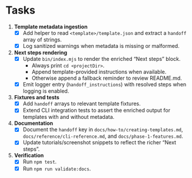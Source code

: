# Tasks

1. **Template metadata ingestion**
   - [x] Add helper to read `<template>/template.json` and extract a `handoff` array of strings.
   - [x] Log sanitized warnings when metadata is missing or malformed.

2. **Next steps rendering**
   - [x] Update `bin/index.mjs` to render the enriched “Next steps” block.
     - Always print `cd <projectDir>`.
     - Append template-provided instructions when available.
     - Otherwise append a fallback reminder to review README.md.
   - [x] Emit logger entry (`handoff_instructions`) with resolved steps when logging is enabled.

3. **Fixtures and tests**
   - [x] Add `handoff` arrays to relevant template fixtures.
   - [x] Extend CLI integration tests to assert the enriched output for templates with and without metadata.

4. **Documentation**
   - [x] Document the `handoff` key in `docs/how-to/creating-templates.md`, `docs/reference/cli-reference.md`, and `docs/phase-1-features.md`.
   - [x] Update tutorials/screenshot snippets to reflect the richer “Next steps”.

5. **Verification**
   - [x] Run `npm test`.
   - [x] Run `npm run validate:docs`.
